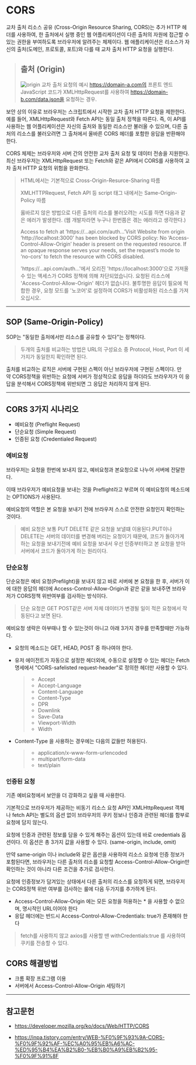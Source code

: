 # CORS

교차 출처 리소스 공유 (Cross-Origin Resource Sharing, CORS)는 추가 HTTP 헤더를 사용하여, 한 출처에서 실행 중인 웹 어플리케이션이 다른 출처의 자원에 접근할 수 있는 권한을 부여하도록 브라우저에 알려주는 체제이다. 웹 애플리케이션은 리소스가 자신의 출처(도메인, 프로토콜, 포트)와 다를 때 교차 출처 HTTP 요청을 실행한다.

> ## 출처 (Origin)
>
> ![origin](https://user-images.githubusercontent.com/80657819/171400716-6498ad5f-6740-4c9f-b1cf-ded7c9f79db5.jpg)
> 교차 출처 요청의 예시 https://domain-a.com의 프론트 엔드 JavaScript 코드가 XMLHttpRequest를 사용하여 https://domain-b.com/data.json을 요청하는 경우.

보안 상의 이유로 브라우저는 스크립트에서 시작한 교차 출처 HTTP 요청을 제한한다. 예를 들어, XMLHttpRequest와 Fetch API는 동일 출처 정책을 따른다. 즉, 이 API를 사용하는 웹 어플리케이션은 자신의 출처와 동일한 리소스만 불러올 수 있으며, 다른 출처의 리소스를 불러오려면 그 출처에서 올바른 CORS 헤더를 포함한 응답을 반환해야 한다.

CORS 체제는 브라우저와 서버 간의 안전한 교차 출처 요청 및 데이터 전송을 지원한다. 최신 브라우저는 XMLHttpRequest 또는 Fetch와 같은 API에서 CORS를 사용하여 교차 출처 HTTP 요청의 위험을 완화한다.

> HTML에서는 기본적으로 Cross-Origin-Resurce-Sharing 따름
>
> XMLHTTPRequest, Fetch API 등 script 태그 내에서는 Same-Origin-Policy 따름
>
> 옳바르지 않은 방법으로 다른 출처의 리소를 불러오려는 시도를 하면 다음과 같은 에러가 발생한다. (웹 개발자라면 누구나 한번쯤은 겪는 에러라고 생각한다.)
>
> Access to fetch at ‘https://...api.com/auth...’Visit Website from origin ‘http://localhost:3000’ has been blocked by CORS policy: No ‘Access-Control-Allow-Origin’ header is present on the requested resource. If an opaque response serves your needs, set the request’s mode to ‘no-cors’ to fetch the resource with CORS disabled.
>
> 'https://...api.com/auth...'에서 오리진 'https://localhost:3000'으로 가져올 수 있는 액세스가 CORS 정책에 의해 차단되었습니다. 요청된 리소스에 'Access-Control-Allow-Origin' 헤더가 없습니다. 불투명한 응답이 필요에 적합한 경우, 요청 모드를 '노코어'로 설정하여 CORS가 비활성화된 리소스를 가져오십시오.

---

## SOP (Same-Origin-Policy)

SOP는 "동일한 출처에서만 리소스를 공유할 수 있다"는 정책이다.

> 두개의 출처를 비교하는 방법은 URL의 구성요소 중 Protocol, Host, Port 이 세가지가 동일한지 확인하면 된다.

출처를 비교하는 로직은 서버에 구현된 스펙이 아닌 브라우저에 구현된 스펙이다.
만약 CORS정책을 위반하는 요청에 서버가 정상적으로 응답을 하더라도 브라우저가 이 응답을 분석해서 CORS정책에 위반되면 그 응답은 처리하지 않게 된다.

---

## CORS 3가지 시나리오

- 예비요청 (Preflight Request)
- 단순요청 (Simple Request)
- 인증된 요청 (Credentialed Request)

### 에비요청

브라우저는 요청을 한번에 보내지 않고, 예비요청과 본요청으로 나누어 서버에 전달한다.

이때 브라우저가 예비요청을 보내는 것을 Preflight라고 부르며
이 예비요청의 메소드에는 OPTIONS가 사용된다.

예비요청의 역할은 본 요청을 보내기 전에 브라우저 스스로 안전한 요청인지 확인하는 것이다.

> 예비 요청은 보통 PUT DELETE 같은 요청을 보낼떄 이용된다.PUT이나 DELETE는 서버의 데이터를 변경해 버리는 요청이기 때문에, 코드가 돌아가게 하는 요청을 보내기전에 예비 요청을 보내서 우선 인증부터하고 본 요청을 받아 서버에서 코드가 돌아가게 하는 원리이다.

### 단순요청

단순요청은 예비 요청(Prefilght)을 보내지 않고 바로 서버에 본 요청을 한 후,
서버가 이에 대한 응답의 헤더에 Access-Control-Allow-Origin과 같은 같을 보내주면 브라우저가 CORS정책 위반여부를 검사하는 방식이다.

> 단순 요청은 GET POST같은 서버 자체 데이터가 변경될 일이 적은 요청에서 작동된다고 보면 된다.

예비요청 생략은 아부때나 할 수 있는것이 아니고 아래 3가지 경우를 만족할때만 가능하다.

- 요청의 메소드는 GET, HEAD, POST 중 하나여야 한다.
- 유저 에이전트가 자동으로 설정한 헤더외에, 수동으로 설정할 수 있는 헤더는 Fetch 명세에서 "CORS-safelisted request-header"로 정의한 헤더만 사용할 수 있다.

  > - Accept
  > - Accept-Language
  > - Content-Language
  > - Content-Type
  > - DPR
  > - Downlink
  > - Save-Data
  > - Viewport-Width
  > - Width

- Content-Type 을 사용하는 경우에는 다음의 값들만 허용된다.
  > - application/x-www-form-urlencoded
  > - multipart/form-data
  > - text/plain

### 인증된 요청

기존 예비요청에서 보안을 더 강화하고 싶을 때 사용한다.

기본적으로 브라우저가 제공하는 비동기 리소스 요청 API인 XMLHttpRequest 객체나 fetch API는
별도의 옵션 없이 브라우저의 쿠키 정보나 인증과 관련된 헤더를 함부로 요청에 담지 않는다.

요청에 인증과 관련된 정보를 담을 수 있게 해주는 옵션이 있는데 바로 credentials 옵션이다.
이 옵션은 총 3가지 값을 사용할 수 있다. (same-origin, include, omit)

만약 same-origin 이나 include와 같은 옵션을 사용하여 리소스 요청에 인증 정보가 포함된다면, 브라우저는 다른 출처의 리소를 요청할 Access-Control-Allow-Origin만 확인하는 것이 아니라 다른 조건을 추가로 검사한다.

요청에 인증정보가 담겨있는 상태에서 다른 출처의 리소스를 요청하게 되면,
브라우저는 CORS정책 위반 여부를 검사하는 룰에 다음 두가지를 추가하게 된다.

- Access-Control-Allow-Origin 에는 모든 요청을 허용하는 \* 을 사용할 수 없으며, 명시적인 URL이어야 한다
- 응답 헤더에는 반드시 Access-Control-Allow-Credentials: true가 존재해야 한다

> fetch를 사용하지 않고 axios를 사용할 땐 withCredentials:true 를 사용하여 쿠키를 전송할 수 있다.

## CORS 해결방법

- 크롬 확장 프로그램 이용
- 서버에서 Access-Control-Allow-Origin 세팅하기

---

## 참고문헌

- https://developer.mozilla.org/ko/docs/Web/HTTP/CORS

- https://inpa.tistory.com/entry/WEB-%F0%9F%93%9A-CORS-%F0%9F%92%AF-%EC%A0%95%EB%A6%AC-%ED%95%B4%EA%B2%B0-%EB%B0%A9%EB%B2%95-%F0%9F%91%8F

